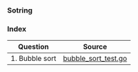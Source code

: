 ### Sotring

### Index
| Question       | Source |
| -------- |   ------------- |
| 1. Bubble sort   | [bubble_sort_test.go](./bubble_sort_test.go)  |
